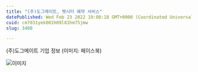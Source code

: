 ```yaml
---
title: "(주)도그메이트, 펫시터 예약 서비스"
datePublished: Wed Feb 23 2022 19:08:18 GMT+0000 (Coordinated Universal Time)
cuid: cm7031yek001h09l81hm75jmw
slug: 3408

---
```



(주)도그메이트 기업 정보 (이미지: 페이스북)

![이미지](https://cdn.hashnode.com/res/hashnode/image/upload/v1739254215363/b8ba4f07-2fbf-423f-a60c-a0c800699509.jpeg)